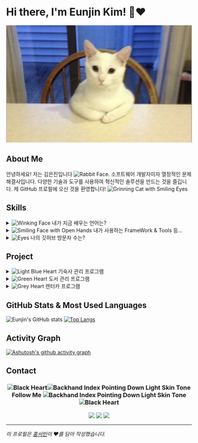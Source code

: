 # Hi there, I'm Eunjin Kim! 👋❤️


![Header Image](cat.png)

## About Me

안녕하세요! 저는 김은진입니다 <img src="https://raw.githubusercontent.com/Tarikul-Islam-Anik/Animated-Fluent-Emojis/master/Emojis/Animals/Rabbit%20Face.png" alt="Rabbit Face" width="25" height="25" />. 소프트웨어 개발자이자 열정적인 문제 해결사입니다. 다양한 기술과 도구를 사용하여 혁신적인 솔루션을 만드는 것을 즐깁니다. 제 GitHub 프로필에 오신 것을 환영합니다! <img src="https://raw.githubusercontent.com/Tarikul-Islam-Anik/Animated-Fluent-Emojis/master/Emojis/Smilies/Grinning%20Cat%20with%20Smiling%20Eyes.png" alt="Grinning Cat with Smiling Eyes" width="25" height="25" />

## Skills
<details>
<summary>
  <img src="https://raw.githubusercontent.com/Tarikul-Islam-Anik/Animated-Fluent-Emojis/master/Emojis/Smilies/Winking%20Face.png" alt="Winking Face" width="2%" /> 내가 지금 배우는 언어는?
</summary>
   <br>
  
![Java](https://img.shields.io/badge/Java-007396?style=for-the-badge&logo=java&logoColor=white)
![JavaScript](https://img.shields.io/badge/JavaScript-F7DF1E?style=for-the-badge&logo=javascript&logoColor=black)
![MySQL](https://img.shields.io/badge/mysql-%2300f.svg?style=for-the-badge&logo=mysql&logoColor=white)
![c](https://img.shields.io/badge/C-00599C?style=for-the-badge&logo=c&logoColor=white)
![python](https://img.shields.io/badge/Python-14354C?style=for-the-badge&logo=python&logoColor=white)
![spring](https://img.shields.io/badge/Spring-6DB33F?style=for-the-badge&logo=spring&logoColor=white)

</details>
<details>
  <summary>
  <img src="https://raw.githubusercontent.com/Tarikul-Islam-Anik/Animated-Fluent-Emojis/master/Emojis/Smilies/Smiling%20Face%20with%20Open%20Hands.png" alt="Smiling Face with Open Hands" width="2%" /> 내가 사용하는 FrameWork & Tools 등...
</summary>
  <br>
  
![Spring Boot](https://img.shields.io/badge/Spring_Boot-6DB33F?style=for-the-badge&logo=springboot&logoColor=white)
![Git](https://img.shields.io/badge/Git-F05032?style=for-the-badge&logo=git&logoColor=white)
![Docker](https://img.shields.io/badge/Docker-2496ED?style=for-the-badge&logo=docker&logoColor=white)
</details>

<details>
  <summary>
  <img src="https://raw.githubusercontent.com/Tarikul-Islam-Anik/Animated-Fluent-Emojis/master/Emojis/Hand%20gestures/Eyes.png" alt="Eyes" width="2%" /> 나의 깃허브 방문자 수는?
  
</summary>
   <br>
  
[![Hits](https://hits.seeyoufarm.com/api/count/incr/badge.svg?url=https%3A%2F%2Fgithub.com%2Foiljldldkdi%2Fhit-counter&count_bg=%2382CFED&title_bg=%235A7596&icon=&icon_color=%23E7E7E7&title=hits&edge_flat=false)](https://hits.seeyoufarm.com)
</details>

## Project

<details>
  <summary>
  <img src="https://raw.githubusercontent.com/Tarikul-Islam-Anik/Animated-Fluent-Emojis/master/Emojis/Smilies/Light%20Blue%20Heart.png" alt="Light Blue Heart" width="2%" /> 기숙사 관리 프로그램
</summary>
<br>
</details>

<details>
  <summary>
  <img src="https://raw.githubusercontent.com/Tarikul-Islam-Anik/Animated-Fluent-Emojis/master/Emojis/Smilies/Green%20Heart.png" alt="Green Heart" width="2%" /> 도서 관리 프로그램
</summary>
<br>
</details>

<details>
  <summary>
  <img src="https://raw.githubusercontent.com/Tarikul-Islam-Anik/Animated-Fluent-Emojis/master/Emojis/Smilies/Grey%20Heart.png" alt="Grey Heart" width="2%" /> 렌터카 프로그램
</summary>
<br>
</details>



## GitHub Stats & Most Used Languages

![Eunjin's GitHub stats](https://github-readme-stats.vercel.app/api?username=oiljldldkdi&show_icons=true&theme=tokyonight)
[![Top Langs](https://github-readme-stats.vercel.app/api/top-langs/?username=oiljldldkdi)](https://github.com/anuraghazra/github-readme-stats)

## Activity Graph

[![Ashutosh's github activity graph](https://github-readme-activity-graph.vercel.app/graph?username=oiljldldkdi&theme=tokyo-night)](https://github.com/oiljldldkdi/github-readme-activity-graph)

## Contact
<h3 align="center">
  <img src="https://raw.githubusercontent.com/Tarikul-Islam-Anik/Animated-Fluent-Emojis/master/Emojis/Smilies/Black%20Heart.png" alt="Black Heart" width="25" height="25" /><img src="https://raw.githubusercontent.com/Tarikul-Islam-Anik/Animated-Fluent-Emojis/master/Emojis/Hand%20gestures/Backhand%20Index%20Pointing%20Down%20Light%20Skin%20Tone.png" alt="Backhand Index Pointing Down Light Skin Tone" width="25" height="25" /> Follow Me <img src="https://raw.githubusercontent.com/Tarikul-Islam-Anik/Animated-Fluent-Emojis/master/Emojis/Hand%20gestures/Backhand%20Index%20Pointing%20Down%20Light%20Skin%20Tone.png" alt="Backhand Index Pointing Down Light Skin Tone" width="25" height="25" /><img src="https://raw.githubusercontent.com/Tarikul-Islam-Anik/Animated-Fluent-Emojis/master/Emojis/Smilies/Black%20Heart.png" alt="Black Heart" width="25" height="25" /></h3>
<p align="center">
  <a href="mailto:dmswls2833@gmail.com"><img src="https://img.shields.io/badge/Gmail-d14836?style=flat-square&logo=Gmail&logoColor=white&link=dmswls2833@gmail.com"/></a>
  <a href="https://www.instagram.com/nlzlio/"><img src="https://img.shields.io/badge/Instagram-E4405F?style=flat-square&logo=Instagram&logoColor=white&link=https://www.instagram.com/nlzlio/"/></a>
  <a href=https://www.facebook.com/profile.php?id=100023840774024&locale=ko_KR/"><img src="https://img.shields.io/badge/facebook-1877f2?style=flat-square&logo=facebook&logoColor=white&link=https://www.facebook.com/profile.php?id=100023840774024&locale=ko_KR/"/></a>

---

*이 프로필은 [홍서빈](https://github.com/hsbbsh)이 ❤️를 담아 작성했습니다.*
